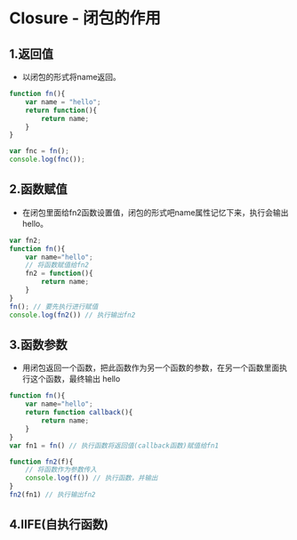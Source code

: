 # Closure - 闭包的作用

## 1.返回值

- 以闭包的形式将name返回。

```js
function fn(){
    var name = "hello";
    return function(){
        return name;
    }
}

var fnc = fn();
console.log(fnc());
```

## 2.函数赋值

- 在闭包里面给fn2函数设置值，闭包的形式吧name属性记忆下来，执行会输出hello。

```js
var fn2;
function fn(){
    var name="hello";
    // 将函数赋值给fn2
    fn2 = function(){
        return name;
    }
}
fn(); // 要先执行进行赋值
console.log(fn2()) // 执行输出fn2
```

## 3.函数参数

- 用闭包返回一个函数，把此函数作为另一个函数的参数，在另一个函数里面执行这个函数，最终输出 hello

```js
function fn(){
    var name="hello";
    return function callback(){
        return name;
    }
}
var fn1 = fn() // 执行函数将返回值(callback函数)赋值给fn1

function fn2(f){
    // 将函数作为参数传入
    console.log(f()) // 执行函数，并输出
}
fn2(fn1) // 执行输出fn2
```

## 4.IIFE(自执行函数)

```js

```